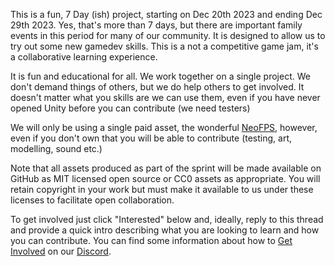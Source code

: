 This is a fun, 7 Day (ish) project, starting on Dec 20th 2023 and ending Dec 29th 2023. Yes, that's more than 7 days, but there are important family events in this period for many of our community.  It is designed to allow us to try out some new gamedev skills. This is a not a competitive game jam, it's a collaborative learning experience.

It is fun and educational for all. 
We work together on a single project. 
We don't demand things of others, but we do help others to get involved. 
It doesn't matter what you skills are we can use them, even if you have never opened Unity before you can contribute (we need testers)

We will only be using a single paid asset, the wonderful [NeoFPS](https://assetstore.unity.com/packages/tools/game-toolkits/neofps-fps-controller-template-toolkit-150179?aid=1101l866w&utm_campaign=unity_affiliate&utm_medium=affiliate&utm_source=partnerize-linkmaker), however, even if you don't own that you will be able to contribute (testing, art, modelling, sound etc.)

Note that all assets produced as part of the sprint will be made available on GitHub as MIT licensed open source or CC0 assets as appropriate. You will retain copyright in your work but must make it available to us under these licenses to facilitate open collaboration.

To get involved just click "Interested" below and, ideally, reply to this thread and provide a quick intro describing what you are looking to learn and how you can contribute. You can find some information about how to ⁠[Get Involved](https://discord.com/channels/728852904978415676/1185689608994955294) on our [Discord](https://discord.gg/qpemytCd98).

